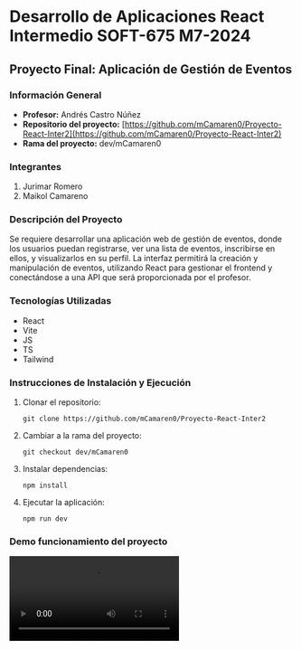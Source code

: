 # Desarrollo de Aplicaciones React Intermedio SOFT-675 M7-2024
## Proyecto Final: Aplicación de Gestión de Eventos

### Información General
- **Profesor:** Andrés Castro Núñez
- **Repositorio del proyecto:** [https://github.com/mCamaren0/Proyecto-React-Inter2](https://github.com/mCamaren0/Proyecto-React-Inter2)
- **Rama del proyecto:** dev/mCamaren0

### Integrantes
1. Jurimar Romero
2. Maikol Camareno

### Descripción del Proyecto
Se requiere desarrollar una aplicación web de gestión de eventos, donde los usuarios puedan registrarse, ver una lista de eventos, inscribirse en ellos, y visualizarlos en su perfil. La interfaz permitirá la creación y manipulación de eventos, utilizando React para gestionar el frontend y conectándose a una API que será proporcionada por el profesor.


### Tecnologías Utilizadas
- React
- Vite
- JS
- TS
- Tailwind

### Instrucciones de Instalación y Ejecución
1. Clonar el repositorio:
   ```
   git clone https://github.com/mCamaren0/Proyecto-React-Inter2
   ```
2. Cambiar a la rama del proyecto:
   ```
   git checkout dev/mCamaren0
   ```
3. Instalar dependencias:
   ```
   npm install
   ```
4. Ejecutar la aplicación:
   ```
   npm run dev
   ```

### Demo funcionamiento del proyecto
<video controls src="Vite + React + TS - Google Chrome 2024-10-19 18-17-37.mp4" title="Title"></video>